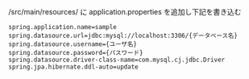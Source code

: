 /src/main/resources/
に application.properties を追加し下記を書き込む
```
spring.application.name=sample
spring.datasource.url=jdbc:mysql://localhost:3306/{データベース名}
spring.datasource.username={ユーザ名}
spring.datasource.password={パスワード}
spring.datasource.driver-class-name=com.mysql.cj.jdbc.Driver
spring.jpa.hibernate.ddl-auto=update
```
